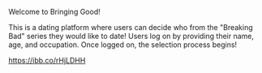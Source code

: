 Welcome to Bringing Good!

This is a dating platform where users can decide who from the "Breaking Bad" series they would like to date! Users log on by providing their name, age, and occupation. Once logged on, the selection process begins! 


https://ibb.co/rHjLDHH
